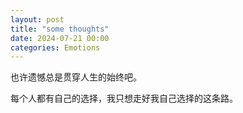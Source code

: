 ```yaml
---
layout: post
title: "some thoughts"
date: 2024-07-21 00:00
categories: Emotions
---
```


也许遗憾总是贯穿人生的始终吧。

每个人都有自己的选择，我只想走好我自己选择的这条路。


